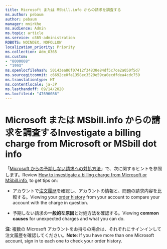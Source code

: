 ```yaml
---
title: Microsoft または MSbill.info からの請求を調査する
ms.author: pebaum
author: pebaum
manager: mnirkhe
ms.audience: Admin
ms.topic: article
ms.service: o365-administration
ROBOTS: NOINDEX, NOFOLLOW
localization_priority: Priority
ms.collection: Adm_O365
ms.custom:
- "8000008"
- "1993"
ms.openlocfilehash: 50143ea86f07412f34830e84df5c7ce2a050f5d7
ms.sourcegitcommit: c6692ce0fa1358ec3529e59ca0ecdfdea4cdc759
ms.translationtype: HT
ms.contentlocale: ja-JP
ms.lasthandoff: 09/14/2020
ms.locfileid: "47696086"
---
```

# <a name="investigate-a-billing-charge-from-microsoft-or-msbill-dot-info"></a><span data-ttu-id="df0e5-102">Microsoft または MSbill.info からの請求を調査する</span><span class="sxs-lookup"><span data-stu-id="df0e5-102">Investigate a billing charge from Microsoft or MSbill dot info</span></span>

<span data-ttu-id="df0e5-103">「[Microsoft からの予期しない請求への対処方法](https://support.microsoft.com/help/10623/microsoft-account-investigate-billing-charge)」で、次に関するヒントを参照します。</span><span class="sxs-lookup"><span data-stu-id="df0e5-103">Review [How to investigate a billing charge from Microsoft or MSbill.info](https://support.microsoft.com/help/10623/microsoft-account-investigate-billing-charge), to get tips on:</span></span> 

- <span data-ttu-id="df0e5-104">アカウントで[注文履歴](https://account.microsoft.com/billing/orders/)を確認し、アカウントの情報と、問題の請求内容を比較する。</span><span class="sxs-lookup"><span data-stu-id="df0e5-104">Viewing your [order history](https://account.microsoft.com/billing/orders/) from your account to compare your account with the charge in question.</span></span>

- <span data-ttu-id="df0e5-105">予期しない請求の**一般的な原因**と対処方法を確認する。</span><span class="sxs-lookup"><span data-stu-id="df0e5-105">Viewing **common causes** for unexpected charges and what you can do.</span></span>

<span data-ttu-id="df0e5-106">**注**: 複数の Microsoft アカウントをお持ちの場合は、それぞれにサインインして注文履歴を確認してください。</span><span class="sxs-lookup"><span data-stu-id="df0e5-106">**Note**: If you have more than one Microsoft account, sign in to each one to check your order history.</span></span>
